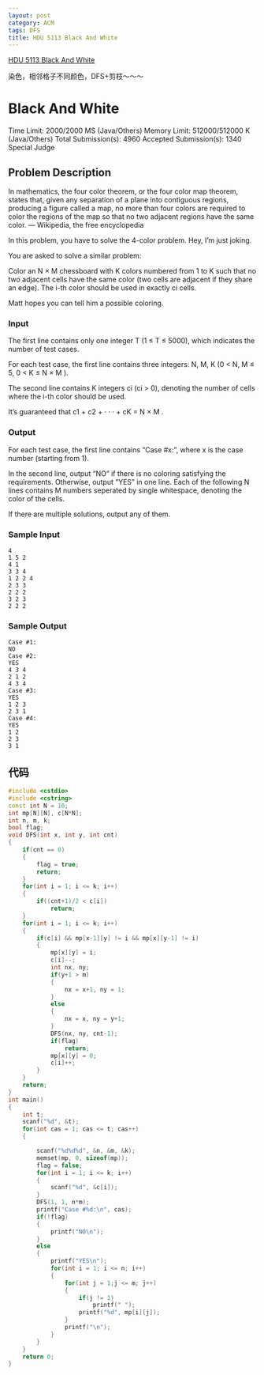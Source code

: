 ```yaml
---
layout: post
category: ACM
tags: DFS
title: HDU 5113 Black And White
---
```

[HDU 5113 Black And White](http://acm.split.hdu.edu.cn/showproblem.php?pid=5113)

染色，相邻格子不同颜色，DFS+剪枝～～～
<!--more-->
# Black And White

Time Limit: 2000/2000 MS (Java/Others)    Memory Limit: 512000/512000 K (Java/Others)
Total Submission(s): 4960    Accepted Submission(s): 1340
Special Judge

## Problem Description
In mathematics, the four color theorem, or the four color map theorem, states that, given any separation of a plane into contiguous regions, producing a figure called a map, no more than four colors are required to color the regions of the map so that no two adjacent regions have the same color.
— Wikipedia, the free encyclopedia

In this problem, you have to solve the 4-color problem. Hey, I’m just joking.

You are asked to solve a similar problem:

Color an N × M chessboard with K colors numbered from 1 to K such that no two adjacent cells have the same color (two cells are adjacent if they share an edge). The i-th color should be used in exactly ci cells.

Matt hopes you can tell him a possible coloring.
 

### Input
The first line contains only one integer T (1 ≤ T ≤ 5000), which indicates the number of test cases.

For each test case, the first line contains three integers: N, M, K (0 < N, M ≤ 5, 0 < K ≤ N × M ).

The second line contains K integers ci (ci > 0), denoting the number of cells where the i-th color should be used.

It’s guaranteed that c1 + c2 + · · · + cK = N × M .
 

### Output
For each test case, the first line contains “Case #x:”, where x is the case number (starting from 1). 

In the second line, output “NO” if there is no coloring satisfying the requirements. Otherwise, output “YES” in one line. Each of the following N lines contains M numbers seperated by single whitespace, denoting the color of the cells.

If there are multiple solutions, output any of them.
 

### Sample Input
```
4
1 5 2
4 1
3 3 4
1 2 2 4
2 3 3
2 2 2
3 2 3
2 2 2
```

### Sample Output
```
Case #1:
NO
Case #2:
YES
4 3 4
2 1 2
4 3 4
Case #3:
YES
1 2 3
2 3 1
Case #4:
YES
1 2
2 3
3 1
```

## 代码
```c++
#include <cstdio>
#include <cstring>
const int N = 10;
int mp[N][N], c[N*N];
int n, m, k;
bool flag;
void DFS(int x, int y, int cnt)
{
    if(cnt == 0)
    {
        flag = true;
        return;
    }
    for(int i = 1; i <= k; i++)
    {
        if((cnt+1)/2 < c[i])
            return;
    }
    for(int i = 1; i <= k; i++)
    {
        if(c[i] && mp[x-1][y] != i && mp[x][y-1] != i)
        {
            mp[x][y] = i;
            c[i]--;
            int nx, ny;
            if(y+1 > m)
            {
                nx = x+1, ny = 1;
            }
            else
            {
                nx = x, ny = y+1;
            }
            DFS(nx, ny, cnt-1);
            if(flag) 
                return;
            mp[x][y] = 0;
            c[i]++;
        }
    }
    return;
}
int main()
{
    int t;
    scanf("%d", &t);
    for(int cas = 1; cas <= t; cas++)
    {

        scanf("%d%d%d", &n, &m, &k);
        memset(mp, 0, sizeof(mp));
        flag = false;
        for(int i = 1; i <= k; i++)
        {
            scanf("%d", &c[i]);
        }
        DFS(1, 1, n*m);
        printf("Case #%d:\n", cas);
        if(!flag)
        {
            printf("NO\n");
        }
        else
        {
            printf("YES\n");
            for(int i = 1; i <= n; i++)
            {
                for(int j = 1;j <= m; j++)
                {
                    if(j != 1)
                        printf(" ");
                    printf("%d", mp[i][j]);
                }
                printf("\n");
            }
        }
    }
    return 0;
}
```

